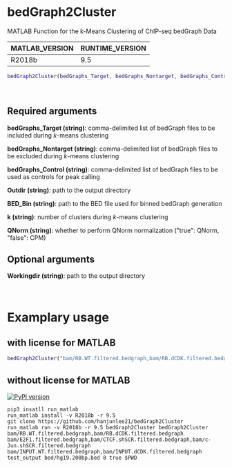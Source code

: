 # bedGraph2Cluster
MATLAB Function for the k-Means Clustering of ChIP-seq bedGraph Data

| MATLAB_VERSION  | RUNTIME_VERSION |
| ------------- | ------------- |
| R2018b | 9.5 |

```MATLAB
bedGraph2Cluster(bedGraphs_Target, bedGraphs_Nontarget, bedGraphs_Control, Outdir, BED_Bin, k, QNorm, Workingdir)
```
<br/>

## Required arguments
**bedGraphs_Target (string)**: comma-delimited list of bedGraph files to be included during *k*-means clustering

**bedGraphs_Nontarget (string)**: comma-delimited list of bedGraph files to be excluded during *k*-means clustering

**bedGraphs_Control (string)**: comma-delimited list of bedGraph files to be used as controls for peak calling

**Outdir (string)**: path to the output directory

**BED_Bin (string)**: path to the BED file used for binned bedGraph generation

**k (string)**: number of clusters during *k*-means clustering

**QNorm (string)**: whether to perform QNorm normalization ("true": QNorm, "false": CPM)

## Optional arguments
**Workingdir (string)**: path to the output directory

<br/>

# Examplary usage
## with license for MATLAB
```MATLAB
bedGraph2Cluster("bam/RB.WT.filtered.bedgraph,bam/RB.dCDK.filtered.bedgraph", "bam/E2F1.filtered.bedgraph,bam/CTCF.shSCR.filtered.bedgraph,bam/c-Jun.shSCR.filtered.bedgraph", "bam/INPUT.WT.filtered.bedgraph,bam/INPUT.dCDK.filtered.bedgraph", "test_output", "bed/hg19.200bp.bed", "8", "true", "../")
```
## without license for MATLAB
[![PyPI version](https://badge.fury.io/py/run_matlab.svg)](https://badge.fury.io/py/run_matlab)
```shell
pip3 insatll run_matlab
run_matlab install -v R2018b -r 9.5
git clone https://github.com/hanjunlee21/bedGraph2Cluster
run_matlab run -v R2018b -r 9.5 bedGraph2Cluster bedGraph2Cluster bam/RB.WT.filtered.bedgraph,bam/RB.dCDK.filtered.bedgraph bam/E2F1.filtered.bedgraph,bam/CTCF.shSCR.filtered.bedgraph,bam/c-Jun.shSCR.filtered.bedgraph bam/INPUT.WT.filtered.bedgraph,bam/INPUT.dCDK.filtered.bedgraph test_output bed/hg19.200bp.bed 8 true $PWD
```
